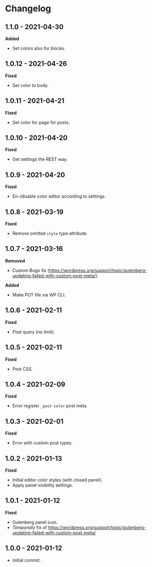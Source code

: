 # Changelog

## 1.1.0 - 2021-04-30
**Added**

* Set colors also for blocks.

## 1.0.12 - 2021-04-26
**Fixed**

* Set color to body.

## 1.0.11 - 2021-04-21
**Fixed**

* Set color for page for posts.

## 1.0.10 - 2021-04-20
**Fixed**

* Get settings the REST way.

## 1.0.9 - 2021-04-20
**Fixed**

* En-/disable color editor according to settings.

## 1.0.8 - 2021-03-19
**Fixed**

* Remove omitted `style` type attribute.

## 1.0.7 - 2021-03-16
**Removed**

* Custom Bogo fix (https://wordpress.org/support/topic/gutenberg-updating-failed-with-custom-post-meta/).

**Added**

* Make POT file via WP CLI.

## 1.0.6 - 2021-02-11
**Fixed**

* Post query (no limit).

## 1.0.5 - 2021-02-11
**Fixed**

* Post CSS.

## 1.0.4 - 2021-02-09
**Fixed**

* Error register `_post-color` post meta.

## 1.0.3 - 2021-02-01
**Fixed**

* Error with custom post types.

## 1.0.2 - 2021-01-13
**Fixed**

* Initial editor color styles (with closed panel).
* Apply panel visibility settings.

## 1.0.1 - 2021-01-12
**Fixed**

* Gutenberg panel icon.
* _Temporally_ fix of https://wordpress.org/support/topic/gutenberg-updating-failed-with-custom-post-meta/

## 1.0.0 - 2021-01-12

* Initial commit.